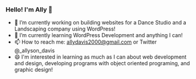 ### Hello! I'm Ally 👋

- 🔭 I’m currently working on building websites for a Dance Studio and a Landscaping company using WordPress!
- 🌱 I’m currently learning WordPress Development and anything I can!
- 📫 How to reach me: allydavis2000@gmail.com or Twitter @_allyson_davis
- 😄 I'm interested in learning as much as I can about web development and design, developing programs with object oriented programing, and graphic design! 
